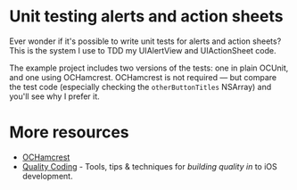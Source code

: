 Unit testing alerts and action sheets
=====================================

Ever wonder if it's possible to write unit tests for alerts and action sheets?
This is the system I use to TDD my UIAlertView and UIActionSheet code.

The example project includes two versions of the tests: one in plain OCUnit, and
one using OCHamcrest. OCHamcrest is not required — but compare the test code
(especially checking the `otherButtonTitles` NSArray) and you'll see why I
prefer it.


More resources
==============

* [OCHamcrest](https://github.com/hamcrest/OCHamcrest)
* [Quality Coding](http://qualitycoding.org/) - Tools, tips &
techniques for _building quality in_ to iOS development.
